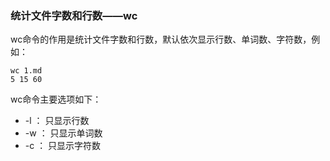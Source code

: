 ###  统计文件字数和行数——wc

wc命令的作用是统计文件字数和行数，默认依次显示行数、单词数、字符数，例如：

```
wc 1.md
5 15 60
```

wc命令主要选项如下：

* -l ： 只显示行数
* -w ：  只显示单词数
* -c  ： 只显示字符数
